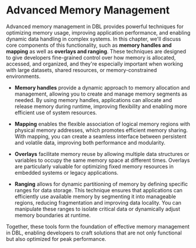 # Advanced Memory Management
Advanced memory management in DBL provides powerful techniques for optimizing memory usage, improving application performance, and enabling dynamic data handling in complex systems. In this chapter, we'll discuss core components of this functionality, such as **memory handles and mapping** as well as **overlays and ranging**. These techniques are designed to give developers fine-grained control over how memory is allocated, accessed, and organized, and they're especially important when working with large datasets, shared resources, or memory-constrained environments.

- **Memory handles** provide a dynamic approach to memory allocation and management, allowing you to create and manage memory segments as needed. By using memory handles, applications can allocate and release memory during runtime, improving flexibility and enabling more efficient use of system resources.

- **Mapping** enables the flexible association of logical memory regions with physical memory addresses, which promotes efficient memory sharing. With mapping, you can create a seamless interface between persistent and volatile data, improving both performance and modularity.

- **Overlays** facilitate memory reuse by allowing multiple data structures or variables to occupy the same memory space at different times. Overlays are particularly valuable for optimizing fixed memory resources in embedded systems or legacy applications.

- **Ranging** allows for dynamic partitioning of memory by defining specific ranges for data storage. This technique ensures that applications can efficiently use available memory by segmenting it into manageable regions, reducing fragmentation and improving data locality. You can manipulate these ranges to isolate critical data or dynamically adjust memory boundaries at runtime.

Together, these tools form the foundation of effective memory management in DBL, enabling developers to craft solutions that are not only functional but also optimized for peak performance.
